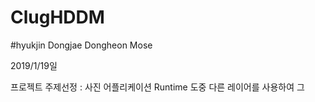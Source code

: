 # ClugHDDM
#hyukjin Dongjae Dongheon Mose

2019/1/19일 

프로젝트 주제선정 : 사진 어플리케이션 Runtime 도중 다른 레이어를 사용하여 그 
